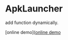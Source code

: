 # ApkLauncher

add function dynamically.

[online demo]([online demo](https://appetize.io/app/zym1g6uu4bfedeayw8714u3ycg)
